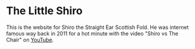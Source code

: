 <h1>The Little Shiro</h1>

This is the website for Shiro the Straight Ear Scottish Fold. He was internet famous way back in 2011 for a hot minute with the video "Shiro vs The Chair" on <a href="http://youtube.com/@thelittleshiro">YouTube</a>.
